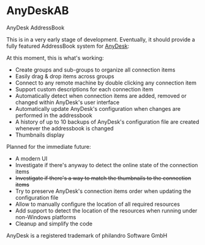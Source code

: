 # AnyDeskAB
AnyDesk AddressBook

This is in a very early stage of development.
Eventually, it should provide a fully featured AddressBook system for [AnyDesk](https://anydesk.com):

At this moment, this is what's working:
* Create groups and sub-groups to organize all connection items
* Easily drag & drop items across groups
* Connect to any remote machine by double clicking any connection item
* Support custom descriptions for each connection item
* Automatically detect when connection items are added, removed or changed within AnyDesk's user interface
* Automatically update AnyDesk's configuration when changes are performed in the addressbook
* A history of up to 10 backups of AnyDesk's configuration file are created whenever the addressbook is changed
* Thumbnails display

Planned for the immediate future:
* A modern UI
* Investigate if there's anyway to detect the online state of the connection items
* ~~Investigate if there's a way to match the thumbnails to the connection items~~
* Try to preserve AnyDesk's connection items order when updating the configuration file
* Allow to manually configure the location of all required resources
* Add support to detect the location of the resources when running under non-Windows platforms
* Cleanup and simplify the code

AnyDesk is a registered trademark of philandro Software GmbH
